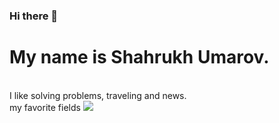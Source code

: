 ### Hi there 👋<br>
<h1>My name is Shahrukh Umarov.</h1><br>
I like solving problems, traveling and news.<br>
my favorite fields
<img src="[[https://www.google.com/url?sa=i&url=https%3A%2F%2Fwww.pngwing.com%2Fen%2Fsearch%3Fq%3Dphp%2BLogo&psig=AOvVaw3LL6zYEWSRA2IGo_IEgGci&ust=1676376637096000&source=images&cd=vfe&ved=0CA8QjRxqFwoTCJD-weG7kv0CFQAAAAAdAAAAABAE](https://www.pngwing.com/en/free-png-xwsbv)](https://www.pngwing.com/en/free-png-xwsbv)" whidth="30px">

